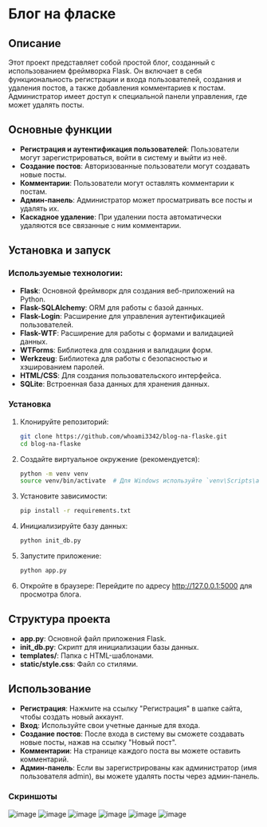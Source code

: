 # Блог на фласке

## Описание

Этот проект представляет собой простой блог, созданный с использованием фреймворка Flask. Он включает в себя функциональность регистрации и входа пользователей, создания и удаления постов, а также добавления комментариев к постам. Администратор имеет доступ к специальной панели управления, где может удалять посты.

## Основные функции

- **Регистрация и аутентификация пользователей**: Пользователи могут зарегистрироваться, войти в систему и выйти из неё.
- **Создание постов**: Авторизованные пользователи могут создавать новые посты.
- **Комментарии**: Пользователи могут оставлять комментарии к постам.
- **Админ-панель**: Администратор может просматривать все посты и удалять их.
- **Каскадное удаление**: При удалении поста автоматически удаляются все связанные с ним комментарии.

## Установка и запуск

### Используемые технологии:

- **Flask**: Основной фреймворк для создания веб-приложений на Python.
- **Flask-SQLAlchemy**: ORM для работы с базой данных.
- **Flask-Login**: Расширение для управления аутентификацией пользователей.
- **Flask-WTF**: Расширение для работы с формами и валидацией данных.
- **WTForms**: Библиотека для создания и валидации форм.
- **Werkzeug**: Библиотека для работы с безопасностью и хэшированием паролей.
- **HTML/CSS**: Для создания пользовательского интерфейса.
- **SQLite**: Встроенная база данных для хранения данных.

### Установка

1. Клонируйте репозиторий:
   ```bash
   git clone https://github.com/whoami3342/blog-na-flaske.git
   cd blog-na-flaske

2. Создайте виртуальное окружение (рекомендуется):
   ```bash
   python -m venv venv
   source venv/bin/activate  # Для Windows используйте `venv\Scripts\activate`

3. Установите зависимости:
   ```bash
   pip install -r requirements.txt

4. Инициализируйте базу данных:
   ```bash
   python init_db.py

5. Запустите приложение:
   ```bash
   python app.py

7. Откройте в браузере:
Перейдите по адресу http://127.0.0.1:5000 для просмотра блога.

## Структура проекта

- **app.py**: Основной файл приложения Flask.
- **init_db.py**: Скрипт для инициализации базы данных.
- **templates/**: Папка с HTML-шаблонами.
- **static/style.css**: Файл со стилями.

## Использование

- **Регистрация**: Нажмите на ссылку "Регистрация" в шапке сайта, чтобы создать новый аккаунт.
- **Вход**: Используйте свои учетные данные для входа.
- **Создание постов**: После входа в систему вы сможете создавать новые посты, нажав на ссылку "Новый пост".
- **Комментарии**: На странице каждого поста вы можете оставить комментарий.
- **Админ-панель**: Если вы зарегистрированы как администратор (имя пользователя admin), вы можете удалять посты через админ-панель.

### Скриншоты

![image](https://github.com/user-attachments/assets/8ac841b1-2efa-4b71-a3d7-81b05e65cd71)
![image](https://github.com/user-attachments/assets/cd05b9ae-6149-4db8-a054-dd7059c3cf27)
![image](https://github.com/user-attachments/assets/52dcce83-8940-488d-b44d-a312d4da37cf)
![image](https://github.com/user-attachments/assets/14c3e0cc-f001-4b8d-9ecd-a0a4b323c181)
![image](https://github.com/user-attachments/assets/0aba18d0-68d1-4fd5-b223-2bfefb843fc2)
![image](https://github.com/user-attachments/assets/b0ce2cb9-1d79-4173-924b-bf99c8c40ba5)

